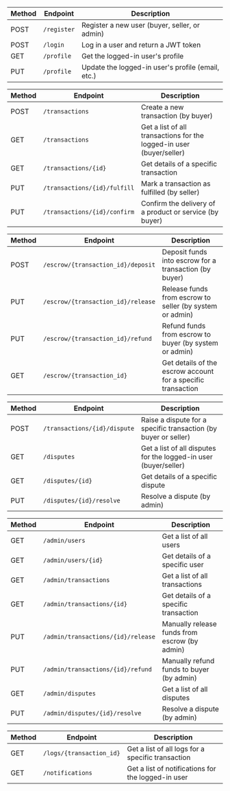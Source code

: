 | Method | Endpoint        | Description                                      |
|--------|-----------------|--------------------------------------------------|
| POST   | `/register`      | Register a new user (buyer, seller, or admin)    |
| POST   | `/login`         | Log in a user and return a JWT token             |
| GET    | `/profile`       | Get the logged-in user's profile                 |
| PUT    | `/profile`       | Update the logged-in user's profile (email, etc.)|




| Method | Endpoint                     | Description                                                       |
|--------|------------------------------|-------------------------------------------------------------------|
| POST   | `/transactions`               | Create a new transaction (by buyer)                               |
| GET    | `/transactions`               | Get a list of all transactions for the logged-in user (buyer/seller)|
| GET    | `/transactions/{id}`          | Get details of a specific transaction                             |
| PUT    | `/transactions/{id}/fulfill`  | Mark a transaction as fulfilled (by seller)                       |
| PUT    | `/transactions/{id}/confirm`  | Confirm the delivery of a product or service (by buyer)            |





| Method | Endpoint                        | Description                                                       |
|--------|----------------------------------|-------------------------------------------------------------------|
| POST   | `/escrow/{transaction_id}/deposit` | Deposit funds into escrow for a transaction (by buyer)            |
| PUT    | `/escrow/{transaction_id}/release` | Release funds from escrow to seller (by system or admin)          |
| PUT    | `/escrow/{transaction_id}/refund`  | Refund funds from escrow to buyer (by system or admin)            |
| GET    | `/escrow/{transaction_id}`         | Get details of the escrow account for a specific transaction       |




| Method | Endpoint                      | Description                                                      |
|--------|-------------------------------|------------------------------------------------------------------|
| POST   | `/transactions/{id}/dispute`   | Raise a dispute for a specific transaction (by buyer or seller)  |
| GET    | `/disputes`                    | Get a list of all disputes for the logged-in user (buyer/seller) |
| GET    | `/disputes/{id}`               | Get details of a specific dispute                                |
| PUT    | `/disputes/{id}/resolve`       | Resolve a dispute (by admin)                                     |



| Method | Endpoint                          | Description                                                     |
|--------|-----------------------------------|-----------------------------------------------------------------|
| GET    | `/admin/users`                    | Get a list of all users                                         |
| GET    | `/admin/users/{id}`               | Get details of a specific user                                  |
| GET    | `/admin/transactions`             | Get a list of all transactions                                  |
| GET    | `/admin/transactions/{id}`        | Get details of a specific transaction                           |
| PUT    | `/admin/transactions/{id}/release`| Manually release funds from escrow (by admin)                   |
| PUT    | `/admin/transactions/{id}/refund` | Manually refund funds to buyer (by admin)                       |
| GET    | `/admin/disputes`                 | Get a list of all disputes                                      |
| PUT    | `/admin/disputes/{id}/resolve`    | Resolve a dispute (by admin)                                    |


| Method | Endpoint                        | Description                                                     |
|--------|---------------------------------|-----------------------------------------------------------------|
| GET    | `/logs/{transaction_id}`         | Get a list of all logs for a specific transaction                |
| GET    | `/notifications`                | Get a list of notifications for the logged-in user               |
